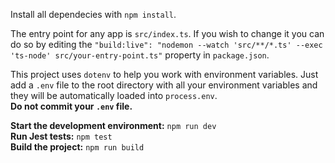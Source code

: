 Install all dependecies with `npm install`.

The entry point for any app is `src/index.ts`.
If you wish to change it you can do so by editing the `"build:live": "nodemon --watch 'src/**/*.ts' --exec 'ts-node' src/your-entry-point.ts"` property in `package.json`.

This project uses `dotenv` to help you work with environment variables.
Just add a `.env` file to the root directory with all your environment variables and they will be automatically loaded into `process.env`.  
**Do not commit your `.env` file.**

**Start the development environment:** `npm run dev`  
**Run Jest tests:** `npm test`  
**Build the project:** `npm run build`  
